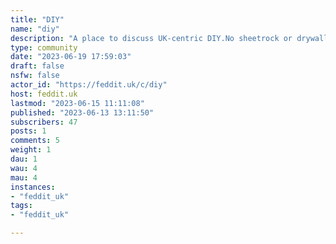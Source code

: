 ```yaml
---
title: "DIY" 
name: "diy"
description: "A place to discuss UK-centric DIY.No sheetrock or drywall.Wikipedia details DIY as a form of anti-consumerism, ain't that something.**Useful places to learn things:**(taking suggestions!)https://www.diynot.com/A UK how-to and forum site.People tend to argue a bit, but a good place to get an idea.**Useful places to buy things:**https://www.toolstation.comhttps://www.screwfix.com/Wide range of tools and fixings, shop format is like Argos.Always worth comparing prices between them. Don't sell lumber.https://diy.comhttps://www.wickes.co.uk/B&Q and Wickes. Often more expensive than TS/SF, but carries lumber and garden supplies too.Wickes deals can bring prices in line with builders merchants.Watch out with B&Q's website, as they do that thing like amazon, where people sell through them (often overpriced)"
type: community
date: "2023-06-19 17:59:03"
draft: false
nsfw: false
actor_id: "https://feddit.uk/c/diy"
host: feddit.uk
lastmod: "2023-06-15 11:11:08"
published: "2023-06-13 13:11:50"
subscribers: 47
posts: 1
comments: 5
weight: 1
dau: 1
wau: 4
mau: 4
instances:
- "feddit_uk"
tags: 
- "feddit_uk"

---
```

